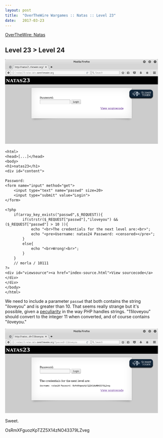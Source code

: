 ```yaml
---
layout: post
title:  "OverTheWire Wargames :: Natas :: Level 23"
date:   2017-03-23
---
```


[OverTheWire: Natas](http://overthewire.org/wargames/natas/)

## Level 23 > Level 24

![natas23-01](/img/otw-natas/natas23-01.png)

```
<html>
<head>[...]</head>
<body>
<h1>natas23</h1>
<div id="content">

Password:
<form name="input" method="get">
    <input type="text" name="passwd" size=20>
    <input type="submit" value="Login">
</form>

<?php
    if(array_key_exists("passwd",$_REQUEST)){
        if(strstr($_REQUEST["passwd"],"iloveyou") && ($_REQUEST["passwd"] > 10 )){
            echo "<br>The credentials for the next level are:<br>";
            echo "<pre>Username: natas24 Password: <censored></pre>";
        }
        else{
            echo "<br>Wrong!<br>";
        }
    }
    // morla / 10111
?>
<div id="viewsource"><a href="index-source.html">View sourcecode</a></div>
</div>
</body>
</html>
```

We need to include a parameter `passwd` that both contains the string "iloveyou" and is greater than 10. That seems really strange but it's possible, given a [peculiarity](http://stackoverflow.com/questions/672040/comparing-string-to-integer-gives-strange-results) in the way PHP handles strings. "11iloveyou" should convert to the integer 11 when converted, and of course contains "iloveyou."

![natas23-02](/img/otw-natas/natas23-02.png)

Sweet.

OsRmXFguozKpTZZ5X14zNO43379LZveg
